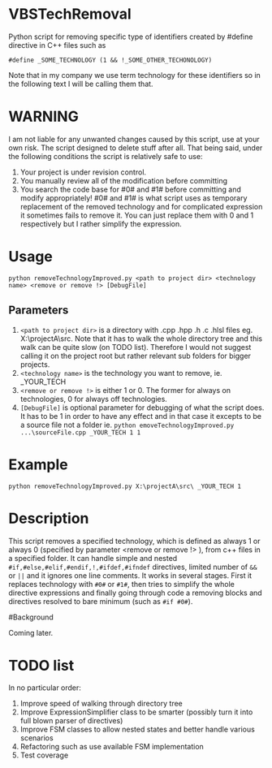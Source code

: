 VBSTechRemoval
==============

Python script for removing specific type of identifiers created by #define directive in C++ files such as
```
#define _SOME_TECHNOLOGY (1 && !_SOME_OTHER_TECHONOLOGY)
```
Note that in my company we use term technology for these identifiers so in the following text I will be calling them that.


# WARNING
I am not liable for any unwanted changes caused by this script, use at your own risk. The script designed
to delete stuff after all. That being said, under the following conditions the script is relatively safe to use:
1. Your project is under revision control.
2. You manually review all of the modification before committing
3. You search the code base for #0# and #1# before committing and modify appropriately! #0# and #1# is what script uses as temporary replacement of the removed technology and for complicated expression it sometimes fails to remove it. You can just replace them with 0 and 1 respectively but I rather simplify the expression.

# Usage
```
python removeTechnologyImproved.py <path to project dir> <technology name> <remove or remove !> [DebugFile]
```

## Parameters
1. `<path to project dir>` is a directory with .cpp .hpp .h .c .hlsl files eg. X:\projectA\src\. Note that it has to walk the whole directory tree and this walk can be quite slow (on TODO list). Therefore I would not suggest calling it on the project root but rather relevant sub folders for bigger projects.
2. `<technology name>` is the technology you want to remove, ie. _YOUR_TECH
3. `<remove or remove !>` is either 1 or 0. The former for always on technologies, 0 for always off technologies.
4. `[DebugFile]` is optional parameter for debugging of what the script does. It has to be 1 in order to have any effect and in that case it excepts <path to project dir> to be a source file not a folder ie. `python emoveTechnologyImproved.py ...\sourceFile.cpp _YOUR_TECH 1 1`

# Example
```
python removeTechnologyImproved.py X:\projectA\src\ _YOUR_TECH 1
```

# Description

This script removes a specified technology, which is defined as always 1 or always 0 (specified by parameter <remove or remove !> ), 
from c++ files in a specified folder. It can handle simple and nested `#if,#else,#elif,#endif,!,#ifdef,#ifndef` directives, limited number of `&&` or `||` and it ignores one line comments.
It works in several stages. First it replaces technology with `#0#` or `#1#`, then tries to simplify
the whole directive expressions and finally going through code a removing blocks and directives
resolved to bare minimum (such as `#if #0#`).

#Background

Coming later.

# TODO list
In no particular order:
1. Improve speed of walking through directory tree
2. Improve ExpressionSimplifier class to be smarter (possibly turn it into full blown parser of directives)
3. Improve FSM classes to allow nested states and better handle various scenarios 
4. Refactoring such as use available FSM implementation
5. Test coverage

